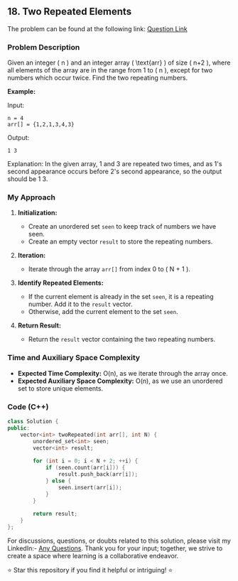  ## 18. Two Repeated Elements

The problem can be found at the following link: [Question Link](https://www.geeksforgeeks.org/problems/two-repeated-elements-1587115621/1)

### Problem Description

Given an integer \( n \) and an integer array \( \text{arr} \) of size \( n+2 \), where all elements of the array are in the range from 1 to \( n \), except for two numbers which occur twice. Find the two repeating numbers.

**Example:**

Input:
```
n = 4
arr[] = {1,2,1,3,4,3}
```
Output:
```
1 3
```
Explanation: 
In the given array, 1 and 3 are repeated two times, and as 1's second appearance occurs before 2's second appearance, so the output should be 1 3.

### My Approach

1. **Initialization:**
   - Create an unordered set `seen` to keep track of numbers we have seen.
   - Create an empty vector `result` to store the repeating numbers.

2. **Iteration:**
   - Iterate through the array `arr[]` from index 0 to \( N + 1 \).
   
3. **Identify Repeated Elements:**
   - If the current element is already in the set `seen`, it is a repeating number. Add it to the `result` vector.
   - Otherwise, add the current element to the set `seen`.

4. **Return Result:**
   - Return the `result` vector containing the two repeating numbers.

### Time and Auxiliary Space Complexity

- **Expected Time Complexity:** O(n), as we iterate through the array once.
- **Expected Auxiliary Space Complexity:** O(n), as we use an unordered set to store unique elements.

### Code (C++)

```cpp
class Solution {
public:
    vector<int> twoRepeated(int arr[], int N) {
        unordered_set<int> seen;
        vector<int> result;
        
        for (int i = 0; i < N + 2; ++i) {
            if (seen.count(arr[i])) {
                result.push_back(arr[i]);
            } else {
                seen.insert(arr[i]);
            }
        }
        
        return result;
    }
};
```

For discussions, questions, or doubts related to this solution, please visit my LinkedIn:- [Any Questions](https://www.linkedin.com/in/het-patel-8b110525a/).
Thank you for your input; together, we strive to create a space where learning is a collaborative endeavor.

⭐ Star this repository if you find it helpful or intriguing! ⭐
